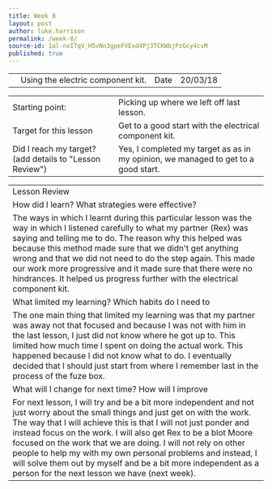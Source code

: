 ```yaml
---
title: Week 8
layout: post
author: luke.harrison
permalink: /week-8/
source-id: 1al-nxITqV_H5vNn3gpeFVExd4Pj3TCKWbjPzGcy4cvM
published: true
---
```

<table>
  <tr>
    <td></td>
    <td>Using the electric component kit.</td>
    <td>Date</td>
    <td>20/03/18</td>
  </tr>
</table>


<table>
  <tr>
    <td>Starting point:</td>
    <td>Picking up where we left off last lesson.</td>
  </tr>
  <tr>
    <td>Target for this lesson</td>
    <td>Get to a good start with the electrical component kit.</td>
  </tr>
  <tr>
    <td>Did I reach my target? 
(add details to "Lesson Review")</td>
    <td>Yes, I completed my target as as in my opinion, we managed to get to a good start.</td>
  </tr>
</table>


<table>
  <tr>
    <td>Lesson Review</td>
  </tr>
  <tr>
    <td>How did I learn? What strategies were effective? </td>
  </tr>
  <tr>
    <td>The ways in which I learnt during this particular lesson was the way in which I listened carefully to what my partner (Rex) was saying and telling me to do. The reason why this helped was because this method made sure that we didn't get anything wrong and that we did not need to do the step again. This made our work more progressive and it made sure that there were no hindrances. It helped us progress further with the electrical component kit.</td>
  </tr>
  <tr>
    <td>What limited my learning? Which habits do I need to </td>
  </tr>
  <tr>
    <td>The one main thing that limited my learning was that my partner was away not that focused and because I was not with him in the last lesson, I just did not know where he got up to. This limited how much time I spent on doing the actual work. This happened because I did not know what to do. I eventually decided that I should just start from where I remember last in the process of the fuze box. </td>
  </tr>
  <tr>
    <td>What will I change for next time? How will I improve </td>
  </tr>
  <tr>
    <td>For next lesson, I will try and be a bit more independent and not just worry about the small things and just get on with the work. The way that I will achieve this is that I will not just ponder and instead focus on the work. I will also get Rex to be a blot Moore focused on the work that we are doing. I will not rely on other people to help my with my own personal problems and instead, I will solve them out by myself and be a bit more independent as a person for the next lesson we have (next week).</td>
  </tr>
</table>


